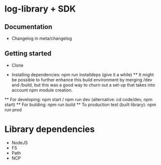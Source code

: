 # log-library + SDK

## Documentation
* Changelog in meta/changelog

## Getting started
* Clone

* Installing dependencies: npm run installdeps (give it a while)
** It might be possible to further enhance this build environment by merging /dev and /build,
but this was a good way to churn out a set-up that takes into account npm module creation.

** For developing: npm start / npm run dev (alternative: cd code/dev, npm start)
** For building: npm run build
** To production test (built library): npm run prod

# Library dependencies
* NodeJS
* FS
* Path
* NCP